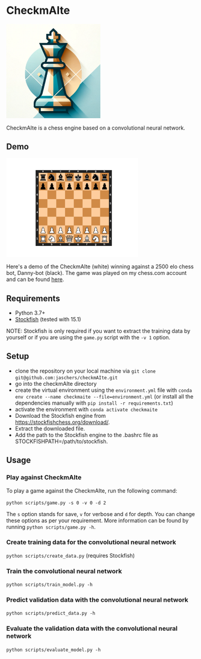 # CheckmAIte

<img src="https://github.com/jaschers/checkmAIte/blob/main/visuals/logo.png" width="250">

CheckmAIte is a chess engine based on a convolutional neural network.

## Demo
<img src="https://github.com/jaschers/checkmAIte/blob/main/visuals/board.gif" width="350">

Here's a demo of the CheckmAIte (white) winning against a 2500 elo chess bot, Danny-bot (black). The game was played on my chess.com account and can be found [here](https://www.chess.com/analysis/library/3or7E8zuS6).

## Requirements
* Python 3.7+
* [Stockfish](https://stockfishchess.org/) (tested with 15.1)

NOTE: Stockfish is only required if you want to extract the training data by yourself or if you are using the ```game.py``` script with the ```-v 1``` option.

## Setup
* clone the repository on your local machine via ```git clone git@github.com:jaschers/checkmAIte.git```
* go into the checkmAIte directory
* create the virtual environment using the ```environment.yml``` file with ```conda env create --name checkmaite --file=environment.yml``` (or install all the dependencies manually with ```pip install -r requirements.txt```)
* activate the environment with ```conda activate checkmaite```
* Download the Stockfish engine from https://stockfishchess.org/download/.
* Extract the downloaded file.
* Add the path to the Stockfish engine to the .bashrc file as STOCKFISHPATH=/path/to/stockfish.

## Usage
### Play against CheckmAIte
To play a game against the CheckmAIte, run the following command:

```python scripts/game.py -s 0 -v 0 -d 2```

The `s` option stands for save, `v` for verbose and `d` for depth. You can change these options as per your requirement. More information can be found by running `python scripts/game.py -h`.

### Create training data for the convolutional neural network

```python scripts/create_data.py```
(requires Stockfish)

### Train the convolutional neural network

```python scripts/train_model.py -h```

### Predict validation data with the convolutional neural network

```python scripts/predict_data.py -h```

### Evaluate the validation data with the convolutional neural network

```python scripts/evaluate_model.py -h```
